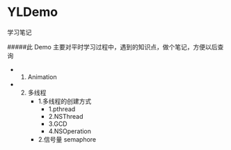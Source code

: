 # YLDemo
学习笔记

#####此 Demo 主要对平时学习过程中，遇到的知识点，做个笔记，方便以后查询


* 1. Animation
* 2. 多线程
      * 1.多线程的创建方式
          * 1.pthread
          * 2.NSThread
          * 3.GCD
          * 4.NSOperation
      * 2.信号量 semaphore
